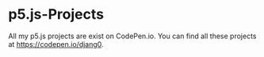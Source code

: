 # p5.js-Projects

All my p5.js projects are exist on CodePen.io. You can find all these projects at https://codepen.io/djang0.
